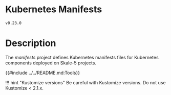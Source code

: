 # Kubernetes Manifests

`v0.23.0`

# Description

The *manifests* project defines Kubernetes manifests files for Kubernetes
components deployed on Skale-5 projects.

{{#include ../../README.md:Tools}}

!!! hint "Kustomize versions"
Be careful with Kustomize versions.
Do not use Kustomize < 2.1.x.

